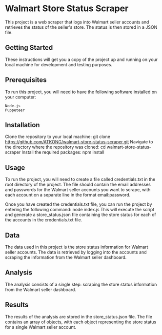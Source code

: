 # Walmart Store Status Scraper
This project is a web scraper that logs into Walmart seller accounts and retrieves the status of the seller's store. The status is then stored in a JSON file.

## Getting Started
These instructions will get you a copy of the project up and running on your local machine for development and testing purposes.

## Prerequisites
To run this project, you will need to have the following software installed on your computer:
```
Node.js
Puppeteer
```

## Installation
Clone the repository to your local machine: git clone https://github.com/ATKONG/walmart-store-status-scraper.git
Navigate to the directory where the repository was cloned:
cd walmart-store-status-scraper
Install the required packages: npm install

## Usage
To run the project, you will need to create a file called credentials.txt in the root directory of the project. The file should contain the email addresses and passwords for the Walmart seller accounts you want to scrape, with each account on a separate line in the format email:password.

Once you have created the credentials.txt file, you can run the project by entering the following command:
node index.js
This will execute the script and generate a store_status.json file containing the store status for each of the accounts in the credentials.txt file.

## Data
The data used in this project is the store status information for Walmart seller accounts. The data is retrieved by logging into the accounts and scraping the information from the Walmart seller dashboard.

## Analysis
The analysis consists of a single step: scraping the store status information from the Walmart seller dashboard.

## Results
The results of the analysis are stored in the store_status.json file. The file contains an array of objects, with each object representing the store status for a single Walmart seller account.
